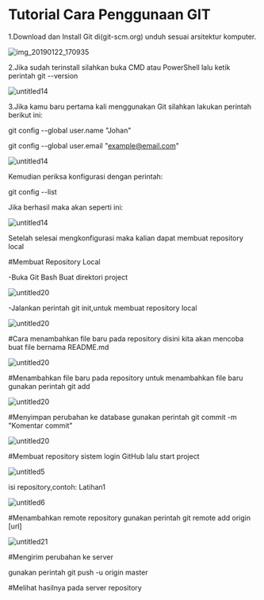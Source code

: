 # Tutorial Cara Penggunaan GIT

1.Download dan Install Git di(git-scm.org) unduh sesuai arsitektur komputer.

![img_20190122_170935](https://user-images.githubusercontent.com/46512504/51528440-40425880-1e69-11e9-8b10-27173b7a5c3a.jpg)

2.Jika sudah terinstall silahkan buka CMD atau PowerShell lalu ketik perintah git --version

![untitled14](https://user-images.githubusercontent.com/46512504/51529195-d88d0d00-1e6a-11e9-95bd-ded516b8c7df.jpg)

3.Jika kamu baru pertama kali menggunakan Git silahkan lakukan perintah berikut ini:
 
 git config --global user.name "Johan"
 
 git config --global user.email "example@email.com"

![untitled14](https://user-images.githubusercontent.com/46512504/51530914-9665ca80-1e6e-11e9-91ab-d5a07d1990df.jpg)


Kemudian periksa konfigurasi dengan perintah:
 
 git config --list
 
Jika berhasil maka akan seperti ini:

![untitled14](https://user-images.githubusercontent.com/46512504/51531479-21939000-1e70-11e9-9cd1-cd9f42c9e696.jpg)

 Setelah selesai mengkonfigurasi maka kalian dapat membuat repository local
 
 #Membuat Repository Local
 
-Buka Git Bash
 Buat direktori project

![untitled20](https://user-images.githubusercontent.com/46512504/51532260-3cff9a80-1e72-11e9-91d3-311c5f604b19.jpg)

-Jalankan perintah git init,untuk membuat repository local

![untitled20](https://user-images.githubusercontent.com/46512504/51532578-0f672100-1e73-11e9-89ad-956d8954b38d.jpg)

#Cara menambahkan file baru pada repository
disini kita akan mencoba buat file bernama README.md

![untitled20](https://user-images.githubusercontent.com/46512504/51532820-ba77da80-1e73-11e9-81bd-12a13c1e104a.jpg)

#Menambahkan file baru pada repository
untuk menambahkan file baru gunakan perintah git add

![untitled20](https://user-images.githubusercontent.com/46512504/51533087-72a58300-1e74-11e9-8ff7-4fb0b38469ab.jpg)

#Menyimpan perubahan ke database
gunakan perintah git commit -m "Komentar commit"

![untitled20](https://user-images.githubusercontent.com/46512504/51533640-0e83be80-1e76-11e9-947a-dc6555baa284.jpg)

#Membuat repository sistem
 login GitHub lalu start project

![untitled5](https://user-images.githubusercontent.com/46512504/51533886-b39e9700-1e76-11e9-982b-a80b95b54b0a.jpg)

isi repository,contoh: Latihan1

![untitled6](https://user-images.githubusercontent.com/46512504/51533991-037d5e00-1e77-11e9-8b06-36b59f3abf5e.jpg)

#Menambahkan remote repository
gunakan perintah git remote add origin [url]

![untitled21](https://user-images.githubusercontent.com/46512504/51534631-d92ca000-1e78-11e9-838f-10bca40221c4.jpg)

#Mengirim perubahan ke server

gunakan perintah git push -u origin master

#Melihat hasilnya pada server repository




